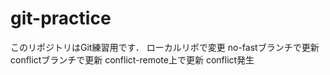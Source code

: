 # git-practice
このリポジトリはGit練習用です．
ローカルリポで変更
no-fastブランチで更新
conflictブランチで更新
conflict-remote上で更新  conflict発生